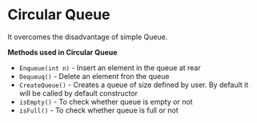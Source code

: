 # Circular Queue

It overcomes the disadvantage of simple Queue.

**Methods used in Circular Queue**
  - ```Enqueue(int n)``` - Insert an element in the queue at rear
  - ```Dequeuq()``` - Delete an element fron the queue
  - ```CreateQueue()``` - Creates a queue of size defined by user. By default it will be called by default constructor
  - ```isEmpty()``` - To check whether queue is empty or not
  - ```isFull()``` - To check whether queue is full or not
